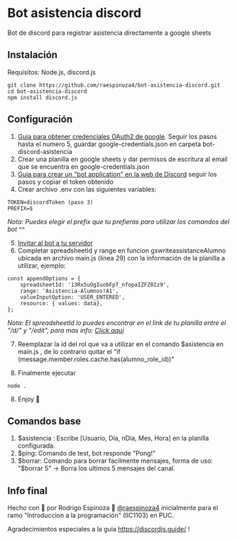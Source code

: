 # Bot asistencia discord

Bot de discord para registrar asistencia directamente a google sheets

## Instalación

Requisitos: Node.js, discord.js

```
git clone https://github.com/raespinoza4/bot-asistencia-discord.git
cd bot-asistencia-discord
npm install discord.js
```

## Configuración

1. [Guia para obtener credenciales OAuth2 de google](https://gspread.readthedocs.io/en/latest/oauth2.html#using-signed-credentials). Seguir los pasos hasta el numero 5, guardar google-credentials.json en carpeta bot-discord-asistencia
2. Crear una planilla en google sheets y dar permisos de escritura al email que se encuentra en google-credentials.json
3. [Guia para crear un "bot application" en la web de Discord](https://discordjs.guide/preparations/setting-up-a-bot-application.html#creating-your-bot) seguir los pasos y copiar el token obtenido
4. Crear archivo .env con las siguientes variables:
```
TOKEN=discordToken (paso 3)
PREFIX=$
```
*Nota: Puedes elegir el prefix que tu prefieras para utilizar los comandos del bot ^^*

5. [Invitar al bot a tu servidor](https://discordjs.guide/preparations/adding-your-bot-to-servers.html#bot-invite-links)
6. Completar spreadsheetId y range en funcion gswriteassistanceAlumno ubicada en archivo main.js (linea 29) con la información de la planilla a utilizar, ejemplo:
```
const appendOptions = {
    spreadsheetId: '13Rx5uOgIuobFpT_nfopaIZFZ0Iz9',
    range: 'Asistencia-Alumnos!A1',
    valueInputOption: 'USER_ENTERED',
    resource: { values: data},
};
```
*Nota: El spreadsheetId lo puedes encontrar en el link de tu planilla entre el "/d/" y "/edit", para mas info: [Click aqui](https://developers.google.com/sheets/api/guides/concepts)*

7. Reemplazar la id del rol que va a utilizar en el comando $asistencia en main.js , de lo contrario quitar el "if (message.member.roles.cache.has(alumno_role_id))"


7. Finalmente ejecutar
```
node .
```
8. Enjoy 🎉

## Comandos base

1. $asistencia : Escribe [Usuario, Dia, nDia, Mes, Hora] en la planilla configurada.
2. $ping: Comando de test, bot responde "Pong!"
3. $borrar: Comando para borrar facilmente mensajes, forma de uso: "$borrar 5" -> Borra los ultimos 5 mensajes del canal.

## Info final

Hecho con 💙 por Rodrigo Espinoza 🦊 [@raespinoza4](https://github.com/raespinoza4) inicialmente para el ramo "Introduccion a la programación" (IIC1103) en PUC.

Agradecimientos especiales a la guia https://discordjs.guide/ !
